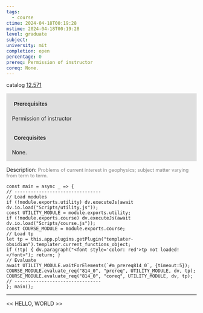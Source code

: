 ```yaml
---
tags:
  - course
ctime: 2024-04-18T00:19:28
mstime: 2024-04-18T00:19:28
level: graduate
subject: 
university: mit
completion: open
percentage: 0
prereq: Permission of instructor
coreq: None.
---
```


catalog [12.571](http://student.mit.edu/catalog/m12b.html#12.571)

<span style="display: block; padding: 15px; background-color: rgb(100, 100, 100, 0.2);"><font id="m_prereq814_0" style="display: block; font-family: Arial, sans-serif; font-weight: bold; padding: 5px">Prerequisites</font><br><span id="prereq814_0">Permission of instructor</span></span>
<span style="display: block; padding: 15px; background-color: rgb(100, 100, 100, 0.2);"><font id="m_coreq814_0" style="display: block; font-family: Arial, sans-serif; font-weight: bold; padding: 5px">Corequisites</font><br><span id="coreq814_0">None.</span></span>

<font style="">Description:</font>
<font style="color: grey; font-size: 0.8rem;">Problems of current interest in geophysics; subject matter varying from term to term.</font>

```dataviewjs
const main = async _ => {
// --------------------------------
// Load modules
if (!module.exports.utility) dv.executeJs(await dv.io.load("Scripts/utility.js"));
const UTILITY_MODULE = module.exports.utility;
if (!module.exports.course) dv.executeJs(await dv.io.load("Scripts/course.js"));
const COURSE_MODULE = module.exports.course;
// Load tp
let tp = this.app.plugins.getPlugin("templater-obsidian").templater.current_functions_object;
if (!tp) { dv.paragraph("<font style='color: red'>tp not loaded!</font>"); return; }
// Evaluate
await UTILITY_MODULE.waitForElements(`#m_prereq814_0`, {timeout:5});
COURSE_MODULE.evaluate_req("814_0", "prereq", UTILITY_MODULE, dv, tp);
COURSE_MODULE.evaluate_req("814_0", "coreq", UTILITY_MODULE, dv, tp);
// --------------------------------
}; main();
```

---

<< HELLO, WORLD >>
